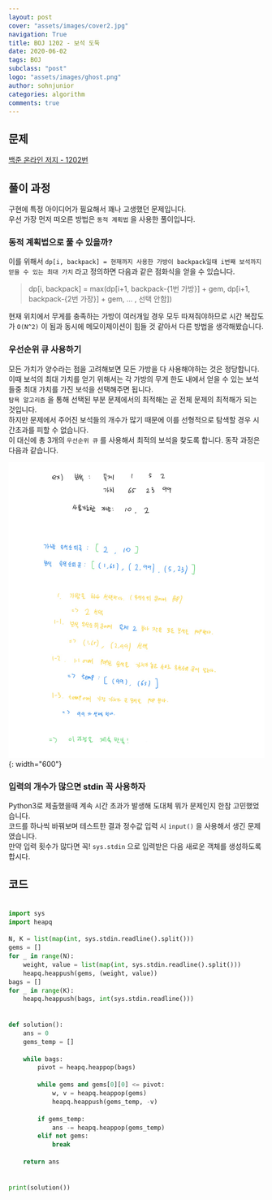 ```yaml
---
layout: post
cover: "assets/images/cover2.jpg"
navigation: True
title: BOJ 1202 - 보석 도둑
date: 2020-06-02
tags: BOJ
subclass: "post"
logo: "assets/images/ghost.png"
author: sohnjunior
categories: algorithm
comments: true
---
```


## 문제

[백준 온라인 저지 - 1202번](https://www.acmicpc.net/problem/1202)

## 풀이 과정

구현에 특정 아이디어가 필요해서 꽤나 고생했던 문제입니다. <br>
우선 가장 먼저 떠오른 방법은 `동적 계획법` 을 사용한 풀이입니다. <br>

### 동적 계획법으로 풀 수 있을까?

이를 위해서 `dp[i, backpack] = 현재까지 사용한 가방이 backpack일때 i번째 보석까지 얻을 수 있는 최대 가치` 라고 정의하면 다음과 같은 점화식을 얻을 수 있습니다. <br>

> dp[i, backpack] = max(dp[i+1, backpack-{1번 가방}] + gem, dp[i+1, backpack-{2번 가장}] + gem, ... , 선택 안함])

현재 위치에서 무게를 충족하는 가방이 여러개일 경우 모두 따져줘야하므로 시간 복잡도가 `O(N^2)` 이 됨과 동시에 메모이제이션이 힘들 것 같아서 다른 방법을 생각해봤습니다. <br>

### 우선순위 큐 사용하기

모든 가치가 양수라는 점을 고려해보면 모든 가방을 다 사용해야하는 것은 정당합니다. <br>
이때 보석의 최대 가치를 얻기 위해서는 각 가방의 무게 한도 내에서 얻을 수 있는 보석들중 최대 가치를 가진 보석을 선택해주면 됩니다. <br>
`탐욕 알고리즘` 을 통해 선택된 부분 문제에서의 최적해는 곧 전체 문제의 최적해가 되는 것입니다. <br>
하지만 문제에서 주어진 보석들의 개수가 많기 때문에 이를 선형적으로 탐색할 경우 시간초과를 피할 수 없습니다. <br>
이 대신에 총 3개의 `우선순위 큐` 를 사용해서 최적의 보석을 찾도록 합니다. 동작 과정은 다음과 같습니다. <br>

![이미지](/assets/images/boj/boj-1202.jpg){: width="600"}

### 입력의 개수가 많으면 stdin 꼭 사용하자

Python3로 제출했을때 계속 시간 초과가 발생해 도대체 뭐가 문제인지 한참 고민했었습니다. <br>
코드를 하나씩 바꿔보며 테스트한 결과 정수값 입력 시 `input()` 을 사용해서 생긴 문제였습니다. <br>
만약 입력 횟수가 많다면 꼭! `sys.stdin` 으로 입력받은 다음 새로운 객체를 생성하도록 합시다. <br>

## 코드

```python

import sys
import heapq

N, K = list(map(int, sys.stdin.readline().split()))
gems = []
for _ in range(N):
    weight, value = list(map(int, sys.stdin.readline().split()))
    heapq.heappush(gems, (weight, value))
bags = []
for _ in range(K):
    heapq.heappush(bags, int(sys.stdin.readline()))


def solution():
    ans = 0
    gems_temp = []

    while bags:
        pivot = heapq.heappop(bags)

        while gems and gems[0][0] <= pivot:
            w, v = heapq.heappop(gems)
            heapq.heappush(gems_temp, -v)

        if gems_temp:
            ans -= heapq.heappop(gems_temp)
        elif not gems:
            break

    return ans


print(solution())

```
